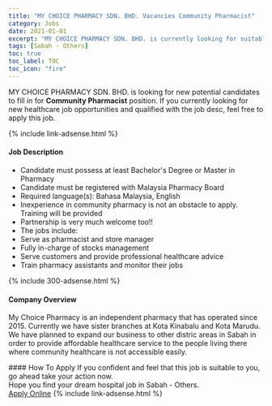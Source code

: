 ```yaml
---
title: "MY CHOICE PHARMACY SDN. BHD. Vacancies Community Pharmacist" 
category: Jobs 
date: 2021-01-01 
excerpt: "MY CHOICE PHARMACY SDN. BHD. is currently looking for suitable person to fill in the Community Pharmacist which positioned at Sabah - Others" 
tags: [Sabah - Others] 
toc: true 
toc_label: TOC 
toc_icon: "fire" 
--- 
```


<p>MY CHOICE PHARMACY SDN. BHD. is looking for new potential candidates to fill in for <b>Community Pharmacist</b> position. If you currently looking for new healthcare job opportunities and qualified with the job desc, feel free to apply this job.
</p>{% include link-adsense.html %} 
<div><div><div><h4>Job Description</h4></div></div><div><div><span><div><ul><li>Candidate must possess at least Bachelor's Degree or Master in Pharmacy</li><li>Candidate must be registered with Malaysia Pharmacy Board</li><li>Required language(s):&#160;Bahasa Malaysia, English</li><li>Inexperience in community pharmacy is not an obstacle to apply. Training will be provided</li><li>Partnership is very much welcome too!!</li><li>The jobs include:</li><li>Serve as pharmacist and store manager</li><li>Fully in-charge of stocks management</li><li>Serve customers and provide professional healthcare advice</li><li>Train pharmacy assistants and monitor their jobs</li></ul></div></span></div></div></div> 
{% include 300-adsense.html %} 
<div><div><div><h4>Company Overview</h4></div></div><div><div><span><div><p>My Choice Pharmacy is an independent pharmacy that has operated since 2015. Currently we have sister branches at Kota Kinabalu and Kota Marudu. We have planned to expand our business to other distric areas in Sabah in order to provide affordable healthcare service to the people living there where community healthcare is not accessible easily.</p></div></span></div></div></div> 
#### How To Apply 
If you confident and feel that this job is suitable to you, go ahead take your action now. <br/> 
Hope you find your dream hospital job in Sabah - Others. <br/> 
<a href="https://www.jobstreet.com.my/en/job/community-pharmacist-4448961?jobId=jobstreet-my-job-4448961&sectionRank=6&token=0~1527f0dd-277b-491b-ade8-de88286a7f11&fr=SRP%20View%20In%20New%20Ta" class="btn btn--warning" target="_blank" rel="nofollow noopenner">Apply Online</a> 
{% include link-adsense.html %} 